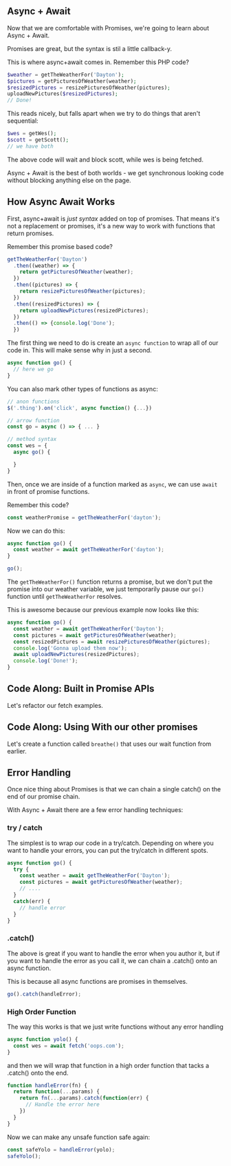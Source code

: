 ## Async + Await

Now that we are comfortable with Promises, we're going to learn about Async + Await.

Promises are great, but the syntax is stil a little callback-y.

This is where async+await comes in. Remember this PHP code?

```php
$weather = getTheWeatherFor('Dayton');
$pictures = getPicturesOfWeather(weather);
$resizedPictures = resizePicturesOfWeather(pictures);
uploadNewPictures($resizedPictures);
// Done!
```

This reads nicely, but falls apart when we try to do things that aren't sequential:

```php
$wes = getWes();
$scott = getScott();
// we have both
```

The above code will wait and block scott, while wes is being fetched.

Async + Await is the best of both worlds - we get synchronous looking code without blocking anything else on the page.

## How Async Await Works

First, async+await is _just syntax_ added on top of promises. That means it's not a replacement or promises, it's a new way to work with functions that return promises.

Remember this promise based code?

```js
getTheWeatherFor('Dayton')
  .then((weather) => {
    return getPicturesOfWeather(weather);
  })
  .then((pictures) => {
    return resizePicturesOfWeather(pictures);
  })
  .then((resizedPictures) => {
    return uploadNewPictures(resizedPictures);
  })
  .then(() => {console.log('Done');
  })
```

The first thing we need to do is create an `async function` to wrap all of our code in. This will make sense why in just a second.

```js
async function go() {
  // here we go
}
```

You can also mark other types of functions as async:


```js
// anon functions
$('.thing').on('click', async function() {...})

// arrow function
const go = async () => { ... }

// method syntax
const wes = {
  async go() {

  }
}
```

Then, once we are inside of a function marked as `async`, we can use `await` in front of promise functions.

Remember this code?

```js
const weatherPromise = getTheWeatherFor('dayton');
```

Now we can do this:

```js
async function go() {
  const weather = await getTheWeatherFor('dayton');
}

go();
```

The `getTheWeatherFor()` function returns a promise, but we don't put the promise into our weather variable, we just temporarily pause our `go()` function until `getTheWeatherFor` resolves.

This is awesome because our previous example now looks like this:


```js
async function go() {
  const weather = await getTheWeatherFor('Dayton');
  const pictures = await getPicturesOfWeather(weather);
  const resizedPictures = await resizePicturesOfWeather(pictures);
  console.log('Gonna upload them now');
  await uploadNewPictures(resizedPictures);
  console.log('Done!');
}
```

## Code Along: Built in Promise APIs

Let's refactor our fetch examples.

## Code Along: Using With our other promises

Let's create a function called `breathe()` that uses our wait function from earlier.

## Error Handling

Once nice thing about Promises is that we can chain a single catch() on the end of our promise chain.

With Async + Await there are a few error handling techniques:

### try / catch

The simplest is to wrap our code in a try/catch. Depending on where you want to handle your errors, you can put the try/catch in different spots.

```js
async function go() {
  try {
    const weather = await getTheWeatherFor('Dayton');
    const pictures = await getPicturesOfWeather(weather);
    // ....
  }
  catch(err) {
    // handle error
  }
}
```


### .catch()

The above is great if you want to handle the error when you author it, but if you want to handle the error as you call it, we can chain a .catch() onto an async function.

This is because all async functions are promises in themselves.

```js
go().catch(handleError);
```

### High Order Function

The way this works is that we just write functions without any error handling

```js
async function yolo() {
  const wes = await fetch('oops.com');
}
```

and then we will wrap that function in a high order function that tacks a .catch() onto the end.

```js
function handleError(fn) {
  return function(...params) {
    return fn(...params).catch(function(err) {
      // Handle the error here
    })
  }
}
```

Now we can make any unsafe function safe again:

```js
const safeYolo = handleError(yolo);
safeYolo();
```
